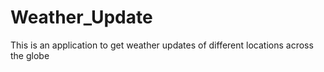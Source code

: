 # Weather_Update
This is an application to get weather updates of different locations across the globe
